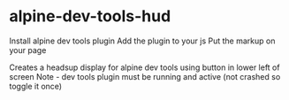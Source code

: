 # alpine-dev-tools-hud
Install alpine dev tools plugin
Add the plugin to your js
Put the markup on your page

Creates a headsup display for alpine dev tools using button in lower left of screen
Note - dev tools plugin must be running and active (not crashed so toggle it once)
